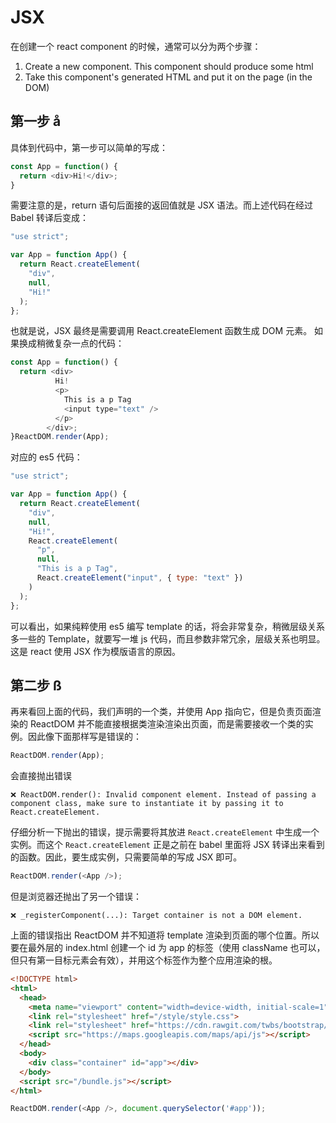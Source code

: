 # JSX
在创建一个 react component 的时候，通常可以分为两个步骤：
1. Create a new component. This component should produce some html
2. Take this component's generated HTML and put it on the page (in the DOM)
## 第一步 å
具体到代码中，第一步可以简单的写成：
```js
const App = function() {
  return <div>Hi!</div>;
}
```
需要注意的是，return 语句后面接的返回值就是 JSX 语法。而上述代码在经过 Babel 转译后变成：
```js
"use strict";

var App = function App() {
  return React.createElement(
    "div",
    null,
    "Hi!"
  );
};
```
也就是说，JSX 最终是需要调用 React.createElement 函数生成 DOM 元素。
如果换成稍微复杂一点的代码：
```js
const App = function() {
  return <div>
          Hi!
          <p>
            This is a p Tag
            <input type="text" />
          </p>
        </div>;
}ReactDOM.render(App);
```
对应的 es5 代码：
```js
"use strict";

var App = function App() {
  return React.createElement(
    "div",
    null,
    "Hi!",
    React.createElement(
      "p",
      null,
      "This is a p Tag",
      React.createElement("input", { type: "text" })
    )
  );
};
```
可以看出，如果纯粹使用 es5 编写 template 的话，将会非常复杂，稍微层级关系多一些的 Template，就要写一堆 js 代码，而且参数非常冗余，层级关系也明显。这是 react 使用 JSX 作为模版语言的原因。

## 第二步 ß
再来看回上面的代码，我们声明的一个类，并使用 App 指向它，但是负责页面渲染的 ReactDOM 并不能直接根据类渲染渲染出页面，而是需要接收一个类的实例。因此像下面那样写是错误的：
```js
ReactDOM.render(App);
```
会直接抛出错误
```
❌ ReactDOM.render(): Invalid component element. Instead of passing a component class, make sure to instantiate it by passing it to React.createElement.
```
仔细分析一下抛出的错误，提示需要将其放进 `React.createElement` 中生成一个实例。而这个 `React.createElement` 正是之前在 babel 里面将 JSX 转译出来看到的函数。因此，要生成实例，只需要简单的写成 JSX 即可。
```js
ReactDOM.render(<App />);
```
但是浏览器还抛出了另一个错误：
```
❌ _registerComponent(...): Target container is not a DOM element.
```
上面的错误指出 ReactDOM 并不知道将 template 渲染到页面的哪个位置。所以要在最外层的 index.html 创建一个 id 为 app 的标签（使用 className 也可以，但只有第一目标元素会有效），并用这个标签作为整个应用渲染的根。
```html
<!DOCTYPE html>
<html>
  <head>
    <meta name="viewport" content="width=device-width, initial-scale=1">
    <link rel="stylesheet" href="/style/style.css">
    <link rel="stylesheet" href="https://cdn.rawgit.com/twbs/bootstrap/48938155eb24b4ccdde09426066869504c6dab3c/dist/css/bootstrap.min.css">
    <script src="https://maps.googleapis.com/maps/api/js"></script>
  </head>
  <body>
    <div class="container" id="app"></div>
  </body>
  <script src="/bundle.js"></script>
</html>
```
```js
ReactDOM.render(<App />, document.querySelector('#app'));
```
